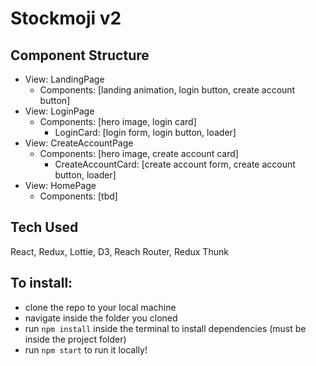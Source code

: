# Stockmoji v2

## Component Structure
  - View: LandingPage
    - Components: [landing animation, login button, create account button]
  - View: LoginPage
    - Components: [hero image, login card]
      - LoginCard: [login form, login button, loader]
  - View: CreateAccountPage
    - Components: [hero image, create account card]
      - CreateAccountCard: [create account form, create account button, loader]
  - View: HomePage
    - Components: [tbd]

## Tech Used
  React, Redux, Lottie, D3, Reach Router, Redux Thunk

## To install:
  - clone the repo to your local machine
  - navigate inside the folder you cloned
  - run ```npm install``` inside the terminal to install dependencies (must be inside the project folder)
  - run ```npm start``` to run it locally! 